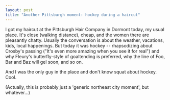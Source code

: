 ```yaml
---
layout: post
title: "Another Pittsburgh moment: hockey during a haircut"
---
```




<p>I got my haircut at the Pittsburgh Hair Company in Dormont today, my usual place. It's close (walking distance), cheap, and the women there are pleasantly chatty. Usually the conversation is about the weather, vacations, kids, local happenings. But today it was hockey -- rhapsodizing about Crosby's passing ("It's even more amazing when you see it for real") and why Fleury's butterfly-style of goaltending is preferred, why the line of Foo, Bar and Baz will gel soon, and so on.</p>

<p>And I was the only guy in the place and don't know squat about hockey. Cool.</p>

<p>(Actually, this is probably just a 'generic northeast city moment', but whatever...)</p>


